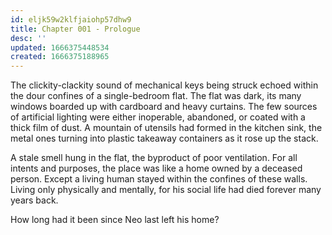 ```yaml
---
id: eljk59w2klfjaiohp57dhw9
title: Chapter 001 - Prologue
desc: ''
updated: 1666375448534
created: 1666375188965
---
```


The clickity-clackity sound of mechanical keys being struck echoed within the dour confines of a single-bedroom flat. The flat was dark, its many windows boarded up with cardboard and heavy curtains. The few sources of artificial lighting were either inoperable, abandoned, or coated with a thick film of dust. A mountain of utensils had formed in the kitchen sink, the metal ones turning into plastic takeaway containers as it rose up the stack.

A stale smell hung in the flat, the byproduct of poor ventilation. For all intents and purposes, the place was like a home owned by a deceased person. Except a living human stayed within the confines of these walls. Living only physically and mentally, for his social life had died forever many years back.

How long had it been since Neo last left his home?